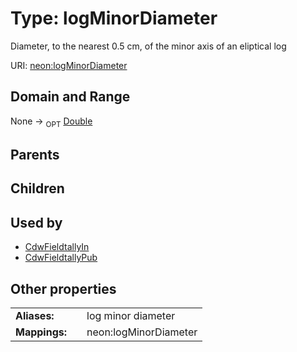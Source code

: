 
# Type: logMinorDiameter


Diameter, to the nearest 0.5 cm, of the minor axis of an eliptical log

URI: [neon:logMinorDiameter](https://data.neonscience.org/logMinorDiameter)


## Domain and Range

None ->  <sub>OPT</sub> [Double](types/Double.md)

## Parents


## Children


## Used by

 * [CdwFieldtallyIn](CdwFieldtallyIn.md)
 * [CdwFieldtallyPub](CdwFieldtallyPub.md)

## Other properties

|  |  |  |
| --- | --- | --- |
| **Aliases:** | | log minor diameter |
| **Mappings:** | | neon:logMinorDiameter |

